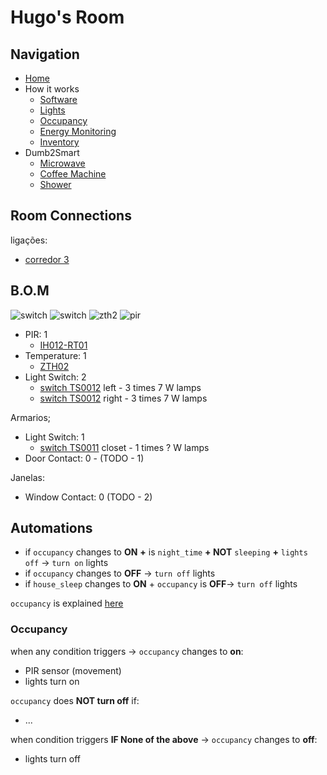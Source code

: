 # Hugo's Room

## Navigation

- [Home](./readme.md)
- How it works
  - [Software](./how/software.md)
  - [Lights](./how/lights.md)
  - [Occupancy](./how/occupancy.md)
  - [Energy Monitoring](./how/energy.md)
  - [Inventory](./how/inventory.md)
- Dumb2Smart
  - [Microwave](./dumb2smart/microwave.md)
  - [Coffee Machine](./dumb2smart/coffee_machine.md)
  - [Shower](./dumb2smart/bath.md)

## Room Connections

ligações:
- [corredor 3](./corredores.md)

## B.O.M

![switch](https://www.zigbee2mqtt.io/images/devices/TS0012_switch_module.jpg) 
![switch](https://www.zigbee2mqtt.io/images/devices/TS0011_switch_module.jpg) 
![zth2](https://www.zigbee2mqtt.io/images/devices/ZTH02.jpg)
![pir](https://www.zigbee2mqtt.io/images/devices/IH012-RT01.jpg)

- PIR: 1
  - [IH012-RT01](https://www.zigbee2mqtt.io/devices/IH012-RT01.html#tuya-ih012-rt01) 
- Temperature: 1
  - [ZTH02](https://www.zigbee2mqtt.io/devices/ZTH02.html#tuya-zth02)
- Light Switch: 2
  - [switch TS0012](https://www.zigbee2mqtt.io/devices/TS0012_switch_module.html#tuya-ts0012_switch_module) left - 3 times 7 W lamps
  - [switch TS0012](https://www.zigbee2mqtt.io/devices/TS0012_switch_module.html#tuya-ts0012_switch_module) right - 3 times 7 W lamps

Armarios;
  - Light Switch: 1
    - [switch TS0011](https://www.zigbee2mqtt.io/devices/TS0012_switch_module.html#tuya-ts0011_switch_module) closet - 1 times ? W lamps
  - Door Contact: 0 - (TODO - 1)

Janelas:
  - Window Contact: 0  (TODO - 2)

## Automations

- if `occupancy` changes to **ON** **+**  is `night_time` **+ NOT** `sleeping` **+** `lights off` -> `turn on` lights
- if `occupancy` changes to **OFF** -> `turn off` lights
- if `house_sleep` changes to **ON** + `occupancy` is **OFF**-> `turn off` lights

`occupancy` is explained [here](./how/occupancy.md)

### Occupancy

when any condition triggers -> `occupancy` changes to **on**:
- PIR sensor (movement)
- lights turn on

`occupancy` does **NOT turn off** if:
- ...

when condition triggers **IF None of the above** -> `occupancy` changes to **off**:
- lights turn off
